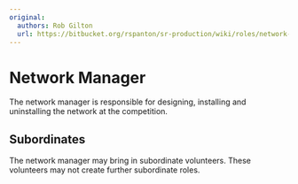 ```yaml
---
original:
  authors: Rob Gilton
  url: https://bitbucket.org/rspanton/sr-production/wiki/roles/network-manager
---
```

# Network Manager

The network manager is responsible for designing, installing and
uninstalling the network at the competition.

## Subordinates

The network manager may bring in subordinate volunteers.  These
volunteers may not create further subordinate roles.

